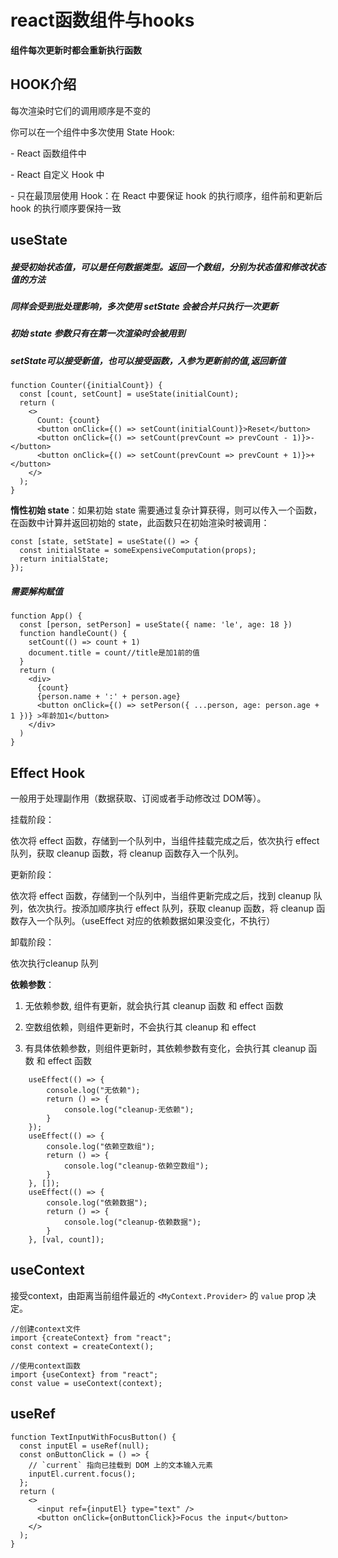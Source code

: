 # react函数组件与hooks

**组件每次更新时都会重新执行函数**

## HOOK介绍

每次渲染时它们的调用顺序是不变的

你可以在一个组件中多次使用 State Hook:

 \- React 函数组件中

 \- React 自定义 Hook 中

\- 只在最顶层使用 Hook：在 React 中要保证 hook 的执行顺序，组件前和更新后 hook 的执行顺序要保持一致

## useState

##### 接受初始状态值，可以是任何数据类型。返回一个数组，分别为状态值和修改状态值的方法

##### 同样会受到批处理影响，多次使用 setState 会被合并只执行一次更新

##### 初始 state 参数只有在第一次渲染时会被用到

##### setState可以接受新值，**也可以接受函数**，入参为更新前的值,返回新值

```tsx
function Counter({initialCount}) {
  const [count, setCount] = useState(initialCount);
  return (
    <>
      Count: {count}
      <button onClick={() => setCount(initialCount)}>Reset</button>
      <button onClick={() => setCount(prevCount => prevCount - 1)}>-</button>
      <button onClick={() => setCount(prevCount => prevCount + 1)}>+</button>
    </>
  );
}
```

**惰性初始 state**：如果初始 state 需要通过复杂计算获得，则可以传入一个函数，在函数中计算并返回初始的 state，此函数只在初始渲染时被调用：

```tsx
const [state, setState] = useState(() => {
  const initialState = someExpensiveComputation(props);
  return initialState;
});

```

##### 需要解构赋值

```tsx
function App() {
  const [person, setPerson] = useState({ name: 'le', age: 18 })
  function handleCount() {
    setCount(() => count + 1)
    document.title = count//title是加1前的值
  }
  return (
    <div>
      {count}
      {person.name + ':' + person.age}
      <button onClick={() => setPerson({ ...person, age: person.age + 1 })} >年龄加1</button>
    </div>
  )
}
```

## Effect Hook

一般用于处理副作用（数据获取、订阅或者手动修改过 DOM等）。

挂载阶段：

依次将 effect 函数，存储到一个队列中，当组件挂载完成之后，依次执行 effect 队列，获取 cleanup 函数，将 cleanup 函数存入一个队列。

更新阶段：

依次将 effect 函数，存储到一个队列中，当组件更新完成之后，找到 cleanup 队列，依次执行。按添加顺序执行 effect 队列，获取 cleanup 函数，将 cleanup 函数存入一个队列。（useEffect 对应的依赖数据如果没变化，不执行）

卸载阶段：

依次执行cleanup 队列

**依赖参数**：

1. 无依赖参数, 组件有更新，就会执行其 cleanup 函数 和 effect 函数

2. 空数组依赖，则组件更新时，不会执行其 cleanup 和 effect

3. 有具体依赖参数，则组件更新时，其依赖参数有变化，会执行其 cleanup 函数 和 effect 函数

```tsx
    useEffect(() => {
        console.log("无依赖");
        return () => {
            console.log("cleanup-无依赖");
        }
    });
    useEffect(() => {
        console.log("依赖空数组");
        return () => {
            console.log("cleanup-依赖空数组");
        }
    }, []);
    useEffect(() => {
        console.log("依赖数据");
        return () => {
            console.log("cleanup-依赖数据");
        }
    }, [val, count]);
```

## useContext

接受context，由距离当前组件最近的 `<MyContext.Provider>` 的 `value` prop 决定。

```tsx
//创建context文件
import {createContext} from "react";
const context = createContext();

//使用context函数
import {useContext} from "react";
const value = useContext(context);
```

## useRef

```tsx
function TextInputWithFocusButton() {
  const inputEl = useRef(null);
  const onButtonClick = () => {
    // `current` 指向已挂载到 DOM 上的文本输入元素
    inputEl.current.focus();
  };
  return (
    <>
      <input ref={inputEl} type="text" />
      <button onClick={onButtonClick}>Focus the input</button>
    </>
  );
}
```
